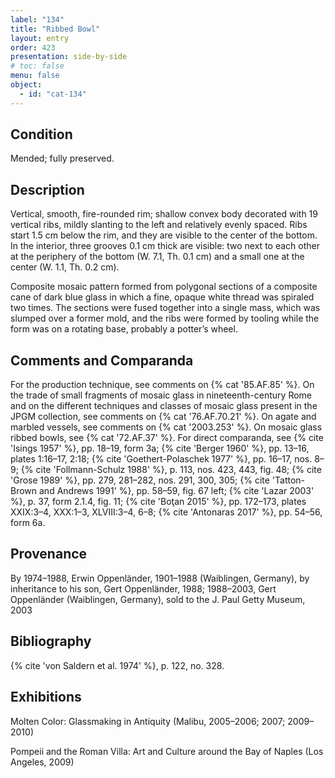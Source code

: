 ```yaml
---
label: "134"
title: "Ribbed Bowl"
layout: entry
order: 423
presentation: side-by-side
# toc: false
menu: false
object:
  - id: "cat-134"
---
```


## Condition

Mended; fully preserved.

## Description

Vertical, smooth, fire-rounded rim; shallow convex body decorated with 19 vertical ribs, mildly slanting to the left and relatively evenly spaced. Ribs start 1.5 cm below the rim, and they are visible to the center of the bottom. In the interior, three grooves 0.1 cm thick are visible: two next to each other at the periphery of the bottom (W. 7.1, Th. 0.1 cm) and a small one at the center (W. 1.1, Th. 0.2 cm).

Composite mosaic pattern formed from polygonal sections of a composite cane of dark blue glass in which a fine, opaque white thread was spiraled two times. The sections were fused together into a single mass, which was slumped over a former mold, and the ribs were formed by tooling while the form was on a rotating base, probably a potter’s wheel.

## Comments and Comparanda

For the production technique, see comments on {% cat '85.AF.85' %}. On the trade of small fragments of mosaic glass in nineteenth-century Rome and on the different techniques and classes of mosaic glass present in the JPGM collection, see comments on {% cat '76.AF.70.21' %}. On agate and marbled vessels, see comments on {% cat '2003.253' %}. On mosaic glass ribbed bowls, see {% cat '72.AF.37' %}. For direct comparanda, see {% cite 'Isings 1957' %}, pp. 18–19, form 3a; {% cite 'Berger 1960' %}, pp. 13–16, plates 1:16–17, 2:18; {% cite 'Goethert-Polaschek 1977' %}, pp. 16–17, nos. 8–9; {% cite 'Follmann-Schulz 1988' %}, p. 113, nos. 423, 443, fig. 48; {% cite 'Grose 1989' %}, pp. 279, 281–282, nos. 291, 300, 305; {% cite 'Tatton-Brown and Andrews 1991' %}, pp. 58–59, fig. 67 left; {% cite 'Lazar 2003' %}, p. 37, form 2.1.4, fig. 11; {% cite 'Boţan 2015' %}, pp. 172–173, plates XXIX:3–4, XXX:1–3, XLVIII:3–4, 6–8; {% cite 'Antonaras 2017' %}, pp. 54–56, form 6a.

## Provenance

By 1974–1988, Erwin Oppenländer, 1901–1988 (Waiblingen, Germany), by inheritance to his son, Gert Oppenländer, 1988; 1988–2003, Gert Oppenländer (Waiblingen, Germany), sold to the J. Paul Getty Museum, 2003

## Bibliography

{% cite 'von Saldern et al. 1974' %}, p. 122, no. 328.

## Exhibitions

Molten Color: Glassmaking in Antiquity (Malibu, 2005–2006; 2007; 2009–2010)

Pompeii and the Roman Villa: Art and Culture around the Bay of Naples (Los Angeles, 2009)
